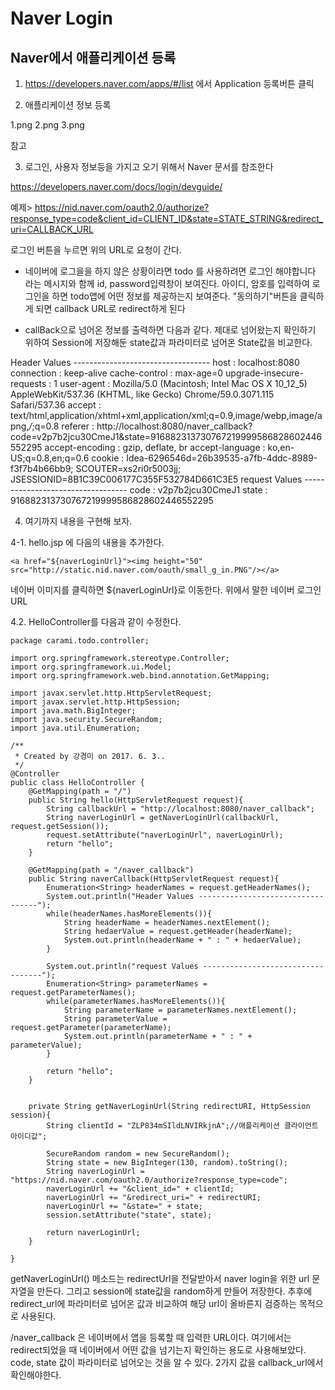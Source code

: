 # Naver Login

## Naver에서 애플리케이션 등록

1. https://developers.naver.com/apps/#/list 에서 Application 등록버튼 클릭

2. 애플리케이션 정보 등록

1.png
2.png
3.png 

참고

3. 로그인, 사용자 정보등을 가지고 오기 위해서 Naver 문서를 참조한다

https://developers.naver.com/docs/login/devguide/

예제>
https://nid.naver.com/oauth2.0/authorize?response_type=code&client_id=CLIENT_ID&state=STATE_STRING&redirect_uri=CALLBACK_URL

로그인 버튼을 누르면 위의 URL로 요청이 간다.

- 네이버에 로그을을 하지 않은 상황이라면 todo 를 사용하려면 로그인 해야합니다 라는 메시지와 함께 id, password입력창이 보여진다. 아이디, 암호를 입력하여 로그인을 하면 todo앱에 어떤 정보를 제공하는지 보여준다.
  "동의하기"버튼을 클릭하게 되면 callback URL로 redirect하게 된다
  
- callBack으로 넘어온 정보를 출력하면 다음과 같다. 제대로 넘어왔는지 확인하기 위하여 Session에 저장해둔 state값과 파라미터로 넘어온 State값을 비교한다.

Header Values ----------------------------------
host : localhost:8080
connection : keep-alive
cache-control : max-age=0
upgrade-insecure-requests : 1
user-agent : Mozilla/5.0 (Macintosh; Intel Mac OS X 10_12_5) AppleWebKit/537.36 (KHTML, like Gecko) Chrome/59.0.3071.115 Safari/537.36
accept : text/html,application/xhtml+xml,application/xml;q=0.9,image/webp,image/apng,*/*;q=0.8
referer : http://localhost:8080/naver_callback?code=v2p7b2jcu30CmeJ1&state=916882313730767219999586828602446552295
accept-encoding : gzip, deflate, br
accept-language : ko,en-US;q=0.8,en;q=0.6
cookie : Idea-6296546d=26b39535-a7fb-4ddc-8989-f3f7b4b66bb9; SCOUTER=xs2ri0r5003jj; JSESSIONID=8B1C39C006177C355F532784D661C3E5
request Values ----------------------------------
code : v2p7b2jcu30CmeJ1
state : 916882313730767219999586828602446552295

4. 여기까지 내용을 구현해 보자.

4-1. hello.jsp 에 다음의 내용을 추가한다.

```
<a href="${naverLoginUrl}"><img height="50" src="http://static.nid.naver.com/oauth/small_g_in.PNG"/></a>

```

네이버 이미지를 클릭하면 ${naverLoginUrl}로 이동한다. 위에서 말한 네이버 로그인 URL

4.2. HelloController를 다음과 같이 수정한다.

```
package carami.todo.controller;

import org.springframework.stereotype.Controller;
import org.springframework.ui.Model;
import org.springframework.web.bind.annotation.GetMapping;

import javax.servlet.http.HttpServletRequest;
import javax.servlet.http.HttpSession;
import java.math.BigInteger;
import java.security.SecureRandom;
import java.util.Enumeration;

/**
 * Created by 강경미 on 2017. 6. 3..
 */
@Controller
public class HelloController {
    @GetMapping(path = "/")
    public String hello(HttpServletRequest request){
        String callbackUrl = "http://localhost:8080/naver_callback";
        String naverLoginUrl = getNaverLoginUrl(callbackUrl, request.getSession());
        request.setAttribute("naverLoginUrl", naverLoginUrl);
        return "hello";
    }

    @GetMapping(path = "/naver_callback")
    public String naverCallback(HttpServletRequest request){
        Enumeration<String> headerNames = request.getHeaderNames();
        System.out.println("Header Values ----------------------------------");
        while(headerNames.hasMoreElements()){
            String headerName = headerNames.nextElement();
            String hedaerValue = request.getHeader(headerName);
            System.out.println(headerName + " : " + hedaerValue);
        }

        System.out.println("request Values ----------------------------------");
        Enumeration<String> parameterNames = request.getParameterNames();
        while(parameterNames.hasMoreElements()){
            String parameterName = parameterNames.nextElement();
            String parameterValue = request.getParameter(parameterName);
            System.out.println(parameterName + " : " + parameterValue);
        }

        return "hello";
    }


    private String getNaverLoginUrl(String redirectURI, HttpSession session){
        String clientId = "ZLP834mSIldLNVIRkjnA";//애플리케이션 클라이언트 아이디값";

        SecureRandom random = new SecureRandom();
        String state = new BigInteger(130, random).toString();
        String naverLoginUrl = "https://nid.naver.com/oauth2.0/authorize?response_type=code";
        naverLoginUrl += "&client_id=" + clientId;
        naverLoginUrl += "&redirect_uri=" + redirectURI;
        naverLoginUrl += "&state=" + state;
        session.setAttribute("state", state);

        return naverLoginUrl;
    }

}
```

getNaverLoginUrl() 메소드는 redirectUrl을 전달받아서 naver login을 위한 url 문자열을 만든다. 그리고 session에 state값을 random하게 만들어 저장한다.
추후에 redirect_url에 파라미터로 넘어온 값과 비교하여 해당 url이 올바른지 검증하는 목적으로 사용된다.

/naver_callback 은 네이버에서 앱을 등록할 때 입력한 URL이다. 여기에서는 redirect되었을 때 네이버에서 어떤 값을 넘기는지 확인하는 용도로 사용해보았다.
code, state 값이 파라미터로 넘어오는 것을 알 수 있다. 2가지 값을 callback_url에서 확인해야한다.

